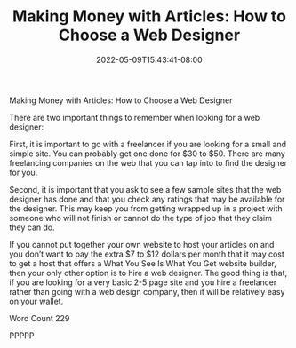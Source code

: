 ﻿---
title: "Making Money with Articles: How to Choose a Web Designer"
date: 2022-05-09T15:43:41-08:00
description: "Making Money With Articles Tips for Web Success"
featured_image: "/images/Making Money With Articles.jpg"
tags: ["Making Money With Articles"]
---

Making Money with Articles: How to Choose a Web Designer

There are two important things to remember when looking for a web designer:

First, it is important to go with a freelancer if you are looking for a small and simple site. You can probably get one done for $30 to $50. There are many freelancing companies on the web that you can tap into to find the designer for you.

Second, it is important that you ask to see a few sample sites that the web designer has done and that you check any ratings that may be available for the designer. This may keep you from getting wrapped up in a project with someone who will not finish or cannot do the type of job that they claim they can do.

If you cannot put together your own website to host your articles on and you don’t want to pay the extra $7 to $12 dollars per month that it may cost to get a host that offers a What You See Is What You Get website builder, then your only other option is to hire a web designer. The good thing is that, if you are looking for a very basic 2-5 page site and you hire a freelancer rather than going with a web design company, then it will be relatively easy on your wallet.

Word Count 229

PPPPP
